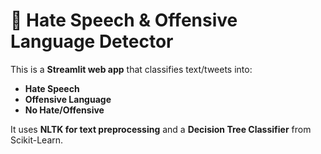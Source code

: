 # 🚨 Hate Speech & Offensive Language Detector

This is a **Streamlit web app** that classifies text/tweets into:
- **Hate Speech**
- **Offensive Language**
- **No Hate/Offensive**

It uses **NLTK for text preprocessing** and a **Decision Tree Classifier** from Scikit-Learn.


